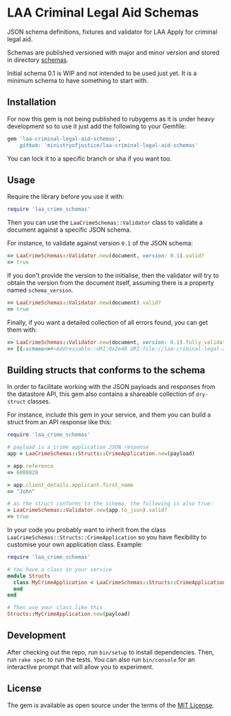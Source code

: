 # LAA Criminal Legal Aid Schemas

JSON schema definitions, fixtures and validator for LAA Apply for criminal legal aid.

Schemas are published versioned with major and minor version and stored in directory [schemas](/schemas).

Initial schema 0.1 is WIP and not intended to be used just yet. It is a minimum schema to have something to start with.

## Installation

For now this gem is not being published to rubygems as it is under heavy development so to use it just add
the following to your Gemfile:

```ruby
gem 'laa-criminal-legal-aid-schemas', 
    github: 'ministryofjustice/laa-criminal-legal-aid-schemas'
```

You can lock it to a specific branch or sha if you want too.

## Usage

Require the library before you use it with:

```ruby
require 'laa_crime_schemas'
```

Then you can use the `LaaCrimeSchemas::Validator` class to validate a document against a specific JSON schema.

For instance, to validate against version `0.1` of the JSON schema:

```ruby
=> LaaCrimeSchemas::Validator.new(document, version: 0.1).valid?
=> true
```

If you don't provide the version to the initialise, then the validator will try to obtain the version from the document itself, 
assuming there is a property named `schema_version`.

```ruby
=> LaaCrimeSchemas::Validator.new(document).valid?
=> true
```

Finally, if you want a detailed collection of all errors found, you can get them with:

```ruby
=> LaaCrimeSchemas::Validator.new(document, version: 0.1).fully_validate
=> [{:schema=>#<Addressable::URI:0x2e40 URI:file://laa-criminal-legal-aid-schemas/schemas/0.1/application.json>, :fragment=>\"#/\", :message=>\"The property '#/' did not contain a required property of 'status' in schema file://laa-criminal-legal-aid-schemas/schemas/0.1/application.json\", :failed_attribute=>\"Required\"}]
```

## Building structs that conforms to the schema

In order to facilitate working with the JSON payloads and responses from the datastore API, this gem also contains a shareable collection of `dry-struct` classes.

For instance, include this gem in your service, and them you can build a struct from an API response like this:

```ruby
require 'laa_crime_schemas'

# payload is a crime application JSON response
app = LaaCrimeSchemas::Structs::CrimeApplication.new(payload)

> app.reference
=> 6000020

> app.client_details.applicant.first_name
=> "John"

# as the struct conforms to the schema, the following is also true:
> LaaCrimeSchemas::Validator.new(app.to_json).valid?
=> true
```

In your code you probably want to inherit from the class `LaaCrimeSchemas::Structs::CrimeApplication` so you have flexibility to customise 
your own application class. Example:

```ruby
require 'laa_crime_schemas'

# You have a class in your service
module Structs
  class MyCrimeApplication < LaaCrimeSchemas::Structs::CrimeApplication
  end
end

# Then use your class like this
Structs::MyCrimeApplication.new(payload)
```

## Development

After checking out the repo, run `bin/setup` to install dependencies. Then, run `rake spec` to run the tests. You can also run `bin/console` for an interactive prompt that will allow you to experiment.

## License

The gem is available as open source under the terms of the [MIT License](https://opensource.org/licenses/MIT).
